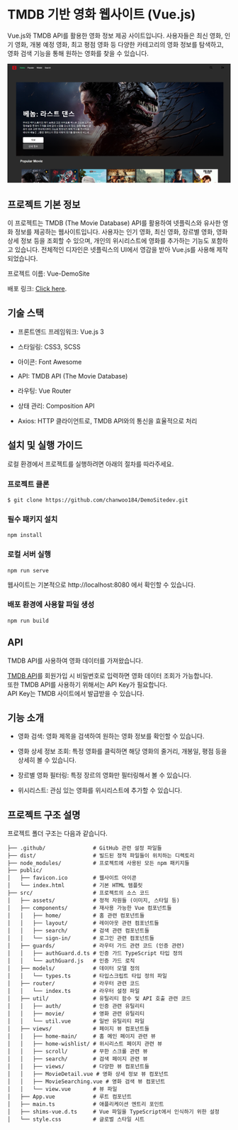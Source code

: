 # TMDB 기반 영화 웹사이트 (Vue.js)

Vue.js와 TMDB API를 활용한 영화 정보 제공 사이트입니다. 사용자들은 최신 영화, 인기 영화, 개봉 예정 영화, 최고 평점 영화 등 다양한 카테고리의 영화 정보를 탐색하고, 영화 검색 기능을 통해 원하는 영화를 찾을 수 있습니다.

[![Screenshot](src/assets/webpage.png)](https://chanwoo184.github.io/DemoSitedev/)

## 프로젝트 기본 정보

이 프로젝트는 TMDB (The Movie Database) API를 활용하여 넷플릭스와 유사한 영화 정보를 제공하는 웹사이트입니다. 사용자는 인기 영화, 최신 영화, 장르별 영화, 영화 상세 정보 등을 조회할 수 있으며, 개인의 위시리스트에 영화를 추가하는 기능도 포함하고 있습니다. 전체적인 디자인은 넷플릭스의 UI에서 영감을 받아 Vue.js를 사용해 제작되었습니다.

프로젝트 이름: Vue-DemoSite

배포 링크: [Click here](https://chanwoo184.github.io/DemoSitedev/).

## 기술 스택

- 프론트엔드 프레임워크: Vue.js 3

- 스타일링: CSS3, SCSS

- 아이콘: Font Awesome

- API: TMDB API (The Movie Database)

- 라우팅: Vue Router

- 상태 관리: Composition API

- Axios: HTTP 클라이언트로, TMDB API와의 통신을 효율적으로 처리

## 설치 및 실행 가이드 

로컬 환경에서 프로젝트를 실행하려면 아래의 절차를 따라주세요.

### 프로젝트 클론 
```
$ git clone https://github.com/chanwoo184/DemoSitedev.git
```

### 필수 패키지 설치
```
npm install
```

### 로컬 서버 실행
```
npm run serve
```
웹사이트는 기본적으로 http://localhost:8080 에서 확인할 수 있습니다.

### 배포 환경에 사용할 파일 생성
```
npm run build
```

## API
TMDB API를 사용하여 영화 데이터를 가져왔습니다.

[TMDB API](https://www.themoviedb.org/documentation/api)를 회원가입 시 비밀번호로 입력하면 영화 데이터 조회가 가능합니다.\
또한 TMDB API를 사용하기 위해서는 API Key가 필요합니다.\
API Key는 TMDB 사이트에서 발급받을 수 있습니다.

## 기능 소개 

- 영화 검색: 영화 제목을 검색하여 원하는 영화 정보를 확인할 수 있습니다.

- 영화 상세 정보 조회: 특정 영화를 클릭하면 해당 영화의 줄거리, 개봉일, 평점 등을 상세히 볼 수 있습니다.

- 장르별 영화 필터링: 특정 장르의 영화만 필터링해서 볼 수 있습니다.

- 위시리스트: 관심 있는 영화를 위시리스트에 추가할 수 있습니다.

## 프로젝트 구조 설명 

프로젝트 폴더 구조는 다음과 같습니다.
```
├── .github/               # GitHub 관련 설정 파일들
├── dist/                  # 빌드된 정적 파일들이 위치하는 디렉토리
├── node_modules/          # 프로젝트에 사용된 모든 npm 패키지들
├── public/
│   ├── favicon.ico        # 웹사이트 아이콘
│   └── index.html         # 기본 HTML 템플릿
├── src/                   # 프로젝트의 소스 코드
│   ├── assets/            # 정적 자원들 (이미지, 스타일 등)
│   ├── components/        # 재사용 가능한 Vue 컴포넌트들
│   │   ├── home/          # 홈 관련 컴포넌트들
│   │   ├── layout/        # 레이아웃 관련 컴포넌트들
│   │   ├── search/        # 검색 관련 컴포넌트들
│   │   └── sign-in/       # 로그인 관련 컴포넌트들
│   ├── guards/            # 라우터 가드 관련 코드 (인증 관련)
│   │   ├── authGuard.d.ts # 인증 가드 TypeScript 타입 정의
│   │   └── authGuard.js   # 인증 가드 로직
│   ├── models/            # 데이터 모델 정의
│   │   └── types.ts       # 타입스크립트 타입 정의 파일
│   ├── router/            # 라우터 관련 코드
│   │   └── index.ts       # 라우터 설정 파일
│   ├── util/              # 유틸리티 함수 및 API 호출 관련 코드
│   │   ├── auth/          # 인증 관련 유틸리티
│   │   ├── movie/         # 영화 관련 유틸리티
│   │   └── util.vue       # 일반 유틸리티 파일
│   ├── views/             # 페이지 뷰 컴포넌트들
│   │   ├── home-main/     # 홈 메인 페이지 관련 뷰
│   │   ├── home-wishlist/ # 위시리스트 페이지 관련 뷰
│   │   ├── scroll/        # 무한 스크롤 관련 뷰
│   │   ├── search/        # 검색 페이지 관련 뷰
│   │   ├── views/         # 다양한 뷰 컴포넌트들
│   │   ├── MovieDetail.vue # 영화 상세 정보 뷰 컴포넌트
│   │   ├── MovieSearching.vue # 영화 검색 뷰 컴포넌트
│   │   └── view.vue       # 뷰 파일
│   ├── App.vue            # 루트 컴포넌트
│   ├── main.ts            # 애플리케이션 엔트리 포인트
│   ├── shims-vue.d.ts     # Vue 파일을 TypeScript에서 인식하기 위한 설정
│   └── style.css          # 글로벌 스타일 시트
```